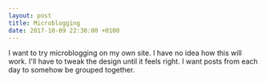 ```yaml
---
layout: post
title: Microblogging
date: 2017-10-09 22:30:00 +0100
---
```

I want to try microblogging on my own site. I have no idea how this will work.
I'll have to tweak the design until it feels right. I want posts from each day to somehow be grouped together.